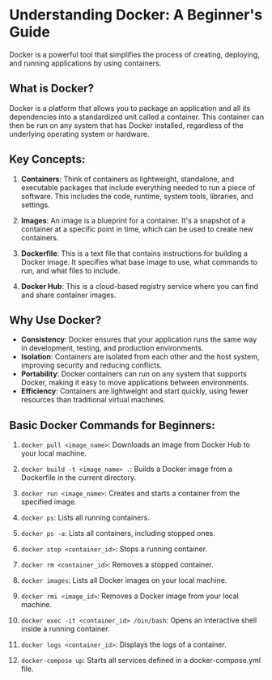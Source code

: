 # Understanding Docker: A Beginner's Guide

Docker is a powerful tool that simplifies the process of creating, deploying, and running applications by using containers.

## What is Docker?

Docker is a platform that allows you to package an application and all its dependencies into a standardized unit called a container. This container can then be run on any system that has Docker installed, regardless of the underlying operating system or hardware.

## Key Concepts:

1. **Containers**: Think of containers as lightweight, standalone, and executable packages that include everything needed to run a piece of software. This includes the code, runtime, system tools, libraries, and settings.

2. **Images**: An image is a blueprint for a container. It's a snapshot of a container at a specific point in time, which can be used to create new containers.

3. **Dockerfile**: This is a text file that contains instructions for building a Docker image. It specifies what base image to use, what commands to run, and what files to include.

4. **Docker Hub**: This is a cloud-based registry service where you can find and share container images.

## Why Use Docker?

- **Consistency**: Docker ensures that your application runs the same way in development, testing, and production environments.
- **Isolation**: Containers are isolated from each other and the host system, improving security and reducing conflicts.
- **Portability**: Docker containers can run on any system that supports Docker, making it easy to move applications between environments.
- **Efficiency**: Containers are lightweight and start quickly, using fewer resources than traditional virtual machines.



## Basic Docker Commands for Beginners:

1. `docker pull <image_name>`: Downloads an image from Docker Hub to your local machine.

2. `docker build -t <image_name> .`: Builds a Docker image from a Dockerfile in the current directory.

3. `docker run <image_name>`: Creates and starts a container from the specified image.

4. `docker ps`: Lists all running containers.

5. `docker ps -a`: Lists all containers, including stopped ones.

6. `docker stop <container_id>`: Stops a running container.

7. `docker rm <container_id>`: Removes a stopped container.

8. `docker images`: Lists all Docker images on your local machine.

9. `docker rmi <image_id>`: Removes a Docker image from your local machine.

10. `docker exec -it <container_id> /bin/bash`: Opens an interactive shell inside a running container.

11. `docker logs <container_id>`: Displays the logs of a container.

12. `docker-compose up`: Starts all services defined in a docker-compose.yml file.


